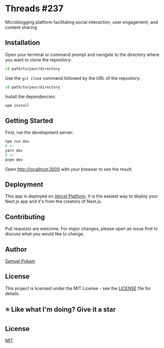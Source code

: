 # Threads #237

Microblogging platform facilitating social interaction, user engagement, and content sharing.

## Installation

Open your terminal or command prompt and navigate to the directory where you want to clone the repository:

```bash
cd path/to/your/directory
```

Use the `git clone` command followed by the URL of the repository:

```bash
cd path/to/your/directory
```

Install the dependencies:

```bash
npm install
```

## Getting Started

First, run the development server:

```bash
npm run dev
# or
yarn dev
# or
pnpm dev
```

Open [http://localhost:3000](http://localhost:3000) with your browser to see the result.

## Deployment

This app is deployed on [Vercel Platform](https://vercel.com). It is the easiest way to deploy your Next.js app and it's from the creators of Next.js.

## Contributing

Pull requests are welcome. For major changes, please open an issue first to discuss what you would like to change.

## Author

[Samuel Pokam](https://github.com/RinKhimera)

## License

This project is licensed under the MIT License - see the [LICENSE](LICENSE) file for details.

## ⭐ Like what I'm doing? Give it a star

## License

[MIT](https://choosealicense.com/licenses/mit/)
